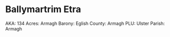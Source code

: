 # Ballymartrim Etra

AKA: 134
Acres: Armagh
Barony: Eglish
County: Armagh
PLU: Ulster
Parish: Armagh